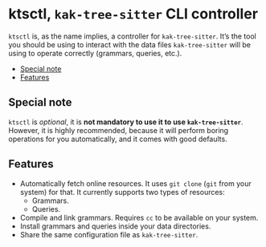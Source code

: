 # ktsctl, `kak-tree-sitter` CLI controller

`ktsctl` is, as the name implies, a controller for `kak-tree-sitter`. It’s the tool you should be using to interact
with the data files `kak-tree-sitter` will be using to operate correctly (grammars, queries, etc.).

- [Special note](#special-note)
- [Features](#features)

## Special note

`ktsctl` is _optional_, it is **not mandatory to use it to use `kak-tree-sitter`**. However, it is highly recommended,
because it will perform boring operations for you automatically, and it comes with good defaults.

## Features

- Automatically fetch online resources. It uses `git clone` (`git` from your system) for that. It currently supports
  two types of resources:
  - Grammars.
  - Queries.
- Compile and link grammars. Requires `cc` to be available on your system.
- Install grammars and queries inside your data directories.
- Share the same configuration file as `kak-tree-sitter`.
